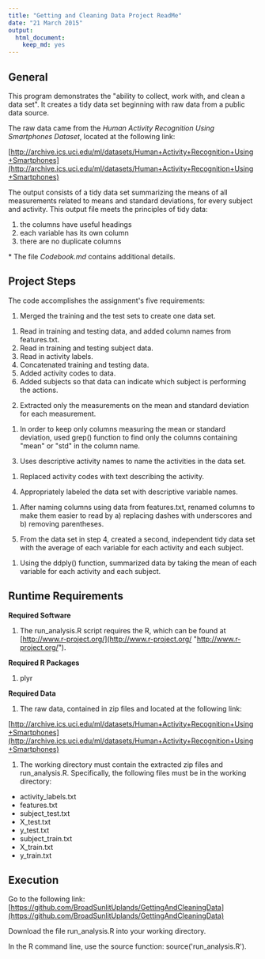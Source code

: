 ```yaml
---
title: "Getting and Cleaning Data Project ReadMe"
date: "21 March 2015"
output:
  html_document:
    keep_md: yes
---
```


## General ##

This program demonstrates the "ability to collect, work with, and clean a data set". It creates a tidy data set beginning with raw data from a public data source.

The raw data came from the *Human Activity Recognition Using Smartphones Dataset*, located at the following link:

[http://archive.ics.uci.edu/ml/datasets/Human+Activity+Recognition+Using+Smartphones](http://archive.ics.uci.edu/ml/datasets/Human+Activity+Recognition+Using+Smartphones)


The output consists of a tidy data set summarizing the means of all measurements related to means and standard deviations, for every subject and activity. This output file meets the principles of tidy data: 
1. the columns have useful headings
1. each variable has its own column
1. there are no duplicate columns

\* The file *Codebook.md* contains additional details.

## Project Steps ##

The code accomplishes the assignment's five requirements:

1) Merged the training and the test sets to create one data set.

1. Read in training and testing data, and added column names from features.txt.
1. Read in training and testing subject data.
1. Read in activity labels.
1. Concatenated training and testing data.
1. Added activity codes to data.
1. Added subjects so that data can indicate which subject is performing the actions.

2) Extracted only the measurements on the mean and standard deviation for each measurement. 

1. In order to keep only columns measuring the mean or standard deviation, used grep() function to find only the columns containing "mean" or "std" in the column name.

3) Uses descriptive activity names to name the activities in the data set.

1. Replaced activity codes with text describing the activity.

4) Appropriately labeled the data set with descriptive variable names. 

1. After naming columns using data from features.txt, renamed columns to make them easier to read by a) replacing dashes with underscores and b) removing parentheses.

5) From the data set in step 4, created a second, independent tidy data set with the average of each variable for each activity and each subject.

1. Using the ddply() function, summarized data by taking the mean of each variable for each activity and each subject.

## Runtime Requirements

**Required Software**

1. The run_analysis.R script requires the R, which can be found at [http://www.r-project.org/](http://www.r-project.org/ "http://www.r-project.org/").

**Required R Packages**

1. plyr

**Required Data**

1. The raw data, contained in zip files and located at the following link:

[http://archive.ics.uci.edu/ml/datasets/Human+Activity+Recognition+Using+Smartphones](http://archive.ics.uci.edu/ml/datasets/Human+Activity+Recognition+Using+Smartphones)

1. The working directory must contain the extracted zip files and run_analysis.R. Specifically, the following files must be in the working directory:

- activity_labels.txt 
- features.txt 
- subject_test.txt 
- X_test.txt 
- y_test.txt
- subject_train.txt 
- X_train.txt 
- y_train.txt 

## Execution ##

Go to the following link:
[https://github.com/BroadSunlitUplands/GettingAndCleaningData](https://github.com/BroadSunlitUplands/GettingAndCleaningData)

Download the file run_analysis.R into your working directory.

In the R command line, use the source function: source('run_analysis.R').

